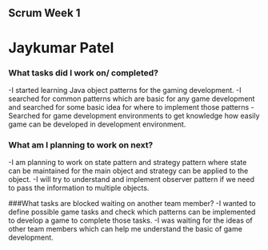 ## Scrum Week 1

# Jaykumar Patel

### What tasks did I work on/ completed?

-I started learning Java object patterns for the gaming development.
-I searched for common patterns which are basic for any game development and searched for some basic idea for where to implement those patterns
-Searched for game development environments to get knowledge how easily game can be developed in development environment.

### What am I planning to work on next?

-I am planning to work on state pattern and strategy pattern where state can be maintained for the main object and strategy can be applied to the object.
-I will try to understand and implement observer pattern if we need to pass the information to multiple objects.

###What tasks are blocked waiting on another team member?
-I wanted to define possible game tasks and check which patterns can be implemented to develop a game to complete those tasks.
-I was waiting for the ideas of other team members which can help me understand the basic of game development.

